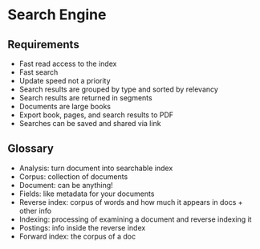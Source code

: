 # Search Engine

## Requirements

* Fast read access to the index
* Fast search
* Update speed not a priority
* Search results are grouped by type and sorted by relevancy
* Search results are returned in segments
* Documents are large books
* Export book, pages, and search results to PDF
* Searches can be saved and shared via link


## Glossary
* Analysis: turn document into searchable index
* Corpus: collection of documents
* Document: can be anything!
* Fields: like metadata for your documents
* Reverse index: corpus of words and how much it appears in docs + other info
* Indexing: processing of examining a document and reverse indexing it
* Postings: info inside the reverse index
* Forward index: the corpus of a doc
